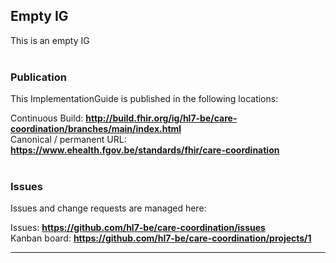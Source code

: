 Empty IG
---
This is an empty IG
<br> </br>
###
### Publication
This ImplementationGuide is published in the following locations:

Continuous Build: __http://build.fhir.org/ig/hl7-be/care-coordination/branches/main/index.html__  
Canonical / permanent URL: __https://www.ehealth.fgov.be/standards/fhir/care-coordination__
<br> </br>

### Issues
Issues and change requests are managed here:  

Issues:  __https://github.com/hl7-be/care-coordination/issues__  
Kanban board:  __https://github.com/hl7-be/care-coordination/projects/1__  

---

